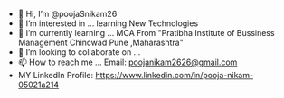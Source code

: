 - 👋 Hi, I’m @poojaSnikam26
- 👀 I’m interested in ... learning New Technologies
- 🌱 I’m currently learning ... MCA From "Pratibha Institute of Bussiness Management Chincwad Pune ,Maharashtra"
- 💞️ I’m looking to collaborate on ...
- 📫 How to reach me ... Email:  poojanikam2626@gmail.com  
- MY LinkedIn Profile: https://www.linkedin.com/in/pooja-nikam-05021a214

<!---
poojaSnikam26/poojaSnikam26 is a ✨ special ✨ repository because its `README.md` (this file) appears on your GitHub profile.
You can click the Preview link to take a look at your changes.
--->
